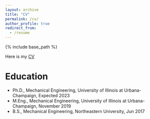 ```yaml
---
layout: archive
title: "CV"
permalink: /cv/
author_profile: true
redirect_from:
  - /resume
---
```


{% include base_path %}


Here is my [CV](http://jingwu6.github.io/files/RL_CVPR_Workshop_New_.pdf)

Education
======
* Ph.D., Mechanical Engineering, University of Illinois at Urbana-Champaign, Expected 2023
* M.Eng., Mechanical Engineering, University of Illinois at Urbana-Champaign, November 2019
* B.S., Mechanical Engineering, Northeastern University,  Jun 2017



<!-- Industry experience
======
* Research Intern in Deep Learning and Computer Vision 2021
* Research Intern in Deep Learning and Computer Vision 2022 -->
